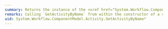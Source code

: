 ```yaml
---
summary: Returns the instance of the <xref href="System.Workflow.ComponentModel.Activity"></xref> whose name is requested from the set of all activities running under the root activity of this instance that is within the workflow.
remarks: Calling `GetActivityByName` from within the constructor of a custom activity is not supported and can have unexpected results.
uid: System.Workflow.ComponentModel.Activity.GetActivityByName*
---
```

